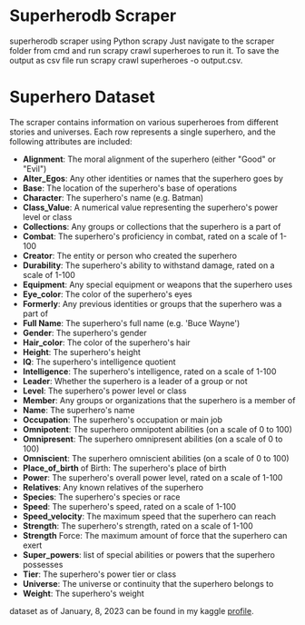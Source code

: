 # Superherodb Scraper

superherodb scraper using Python scrapy
Just navigate to the scraper folder from cmd and run scrapy crawl superheroes to run it. To save the output as csv file run scrapy crawl superheroes -o output.csv.
# Superhero Dataset

The scraper contains information on various superheroes from different stories and universes. Each row represents a single superhero, and the following attributes are included:

- **Alignment**: The moral alignment of the superhero (either "Good" or "Evil")
- **Alter_Egos**: Any other identities or names that the superhero goes by
- **Base**: The location of the superhero's base of operations
- **Character**: The superhero's name (e.g. Batman)
- **Class_Value**: A numerical value representing the superhero's power level or class
- **Collections**: Any groups or collections that the superhero is a part of
- **Combat**: The superhero's proficiency in combat, rated on a scale of 1-100
- **Creator**: The entity or person who created the superhero
- **Durability**: The superhero's ability to withstand damage, rated on a scale of 1-100
- **Equipment**: Any special equipment or weapons that the superhero uses
- **Eye_color**: The color of the superhero's eyes
- **Formerly**: Any previous identities or groups that the superhero was a part of
- **Full Name**: The superhero's full name (e.g. 'Buce Wayne')
- **Gender**: The superhero's gender
- **Hair_color**: The color of the superhero's hair
- **Height**: The superhero's height
- **IQ**: The superhero's intelligence quotient
- **Intelligence**: The superhero's intelligence, rated on a scale of 1-100
- **Leader**: Whether the superhero is a leader of a group or not
- **Level**: The superhero's power level or class
- **Member**: Any groups or organizations that the superhero is a member of
- **Name**: The superhero's name
- **Occupation**: The superhero's occupation or main job
- **Omnipotent**: The superhero omnipotent abilities (on a scale of 0 to 100)
- **Omnipresent**: The superhero omnipresent abilities (on a scale of 0 to 100)
- **Omniscient**: The superhero omniscient abilities (on a scale of 0 to 100)
- **Place_of_birth** of Birth: The superhero's place of birth
- **Power**: The superhero's overall power level, rated on a scale of 1-100
- **Relatives**: Any known relatives of the superhero
- **Species**: The superhero's species or race
- **Speed**: The superhero's speed, rated on a scale of 1-100
- **Speed_velocity**: The maximum speed that the superhero can reach
- **Strength**: The superhero's strength, rated on a scale of 1-100
- **Strength** Force: The maximum amount of force that the superhero can exert
- **Super_powers**: list of special abilities or powers that the superhero possesses
- **Tier**: The superhero's power tier or class
- **Universe**: The universe or continuity that the superhero belongs to
- **Weight**: The superhero's weight

dataset as of January, 8, 2023 can be found in my kaggle [profile](https://www.kaggle.com/datasets/baraazaid/superherodb). 
  
